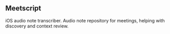 ## Meetscript

iOS audio note transcriber. Audio note repository for meetings, helping with discovery and context review.
